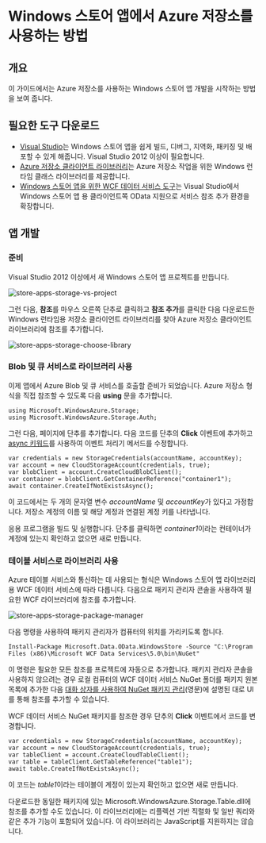 <properties
	pageTitle="Windows 스토어 앱에서 Azure 저장소 사용 | Microsoft Azure"
	description="Azure Blob, 큐, 테이블 또는 파일 저장소를 사용하는 Windows 스토어 앱을 만드는 방법을 알아봅니다."
	services="storage"
	documentationCenter=""
	authors="tamram"
	manager="carmonm" />
<tags
	ms.service="storage"
	ms.workload="storage"
	ms.tgt_pltfrm="mobile-windows-store"
	ms.devlang="dotnet"
	ms.topic="article"
	ms.date="09/07/2016"
	ms.author="tamram"/>
	
# Windows 스토어 앱에서 Azure 저장소를 사용하는 방법

## 개요

이 가이드에서는 Azure 저장소를 사용하는 Windows 스토어 앱 개발을 시작하는 방법을 보여 줍니다.

## 필요한 도구 다운로드

- [Visual Studio](https://www.visualstudio.com/ko-KR/visual-studio-homepage-vs.aspx)는 Windows 스토어 앱을 쉽게 빌드, 디버그, 지역화, 패키징 및 배포할 수 있게 해줍니다. Visual Studio 2012 이상이 필요합니다.
- [Azure 저장소 클라이언트 라이브러리](https://www.nuget.org/packages/WindowsAzure.Storage)는 Azure 저장소 작업을 위한 Windows 런타임 클래스 라이브러리를 제공합니다.
- [Windows 스토어 앱을 위한 WCF 데이터 서비스 도구](http://www.microsoft.com/download/details.aspx?id=30714)는 Visual Studio에서 Windows 스토어 앱 용 클라이언트쪽 OData 지원으로 서비스 참조 추가 환경을 확장합니다.

## 앱 개발

### 준비

Visual Studio 2012 이상에서 새 Windows 스토어 앱 프로젝트를 만듭니다.

![store-apps-storage-vs-project][store-apps-storage-vs-project]

그런 다음, **참조**를 마우스 오른쪽 단추로 클릭하고 **참조 추가**를 클릭한 다음 다운로드한 Windows 런타임용 저장소 클라이언트 라이브러리를 찾아 Azure 저장소 클라이언트 라이브러리에 참조를 추가합니다.

![store-apps-storage-choose-library][store-apps-storage-choose-library]

### Blob 및 큐 서비스로 라이브러리 사용

이제 앱에서 Azure Blob 및 큐 서비스를 호출할 준비가 되었습니다. Azure 저장소 형식을 직접 참조할 수 있도록 다음 **using** 문을 추가합니다.

    using Microsoft.WindowsAzure.Storage;
    using Microsoft.WindowsAzure.Storage.Auth;

그런 다음, 페이지에 단추를 추가합니다. 다음 코드를 단추의 **Click** 이벤트에 추가하고 [async 키워드](http://msdn.microsoft.com/library/vstudio/hh156513.aspx)를 사용하여 이벤트 처리기 메서드를 수정합니다.

    var credentials = new StorageCredentials(accountName, accountKey);
    var account = new CloudStorageAccount(credentials, true);
    var blobClient = account.CreateCloudBlobClient();
    var container = blobClient.GetContainerReference("container1");
    await container.CreateIfNotExistsAsync();

이 코드에서는 두 개의 문자열 변수 *accountName* 및 *accountKey*가 있다고 가정합니다. 저장소 계정의 이름 및 해당 계정과 연결된 계정 키를 나타냅니다.

응용 프로그램을 빌드 및 실행합니다. 단추를 클릭하면 *container1*이라는 컨테이너가 계정에 있는지 확인하고 없으면 새로 만듭니다.

### 테이블 서비스로 라이브러리 사용

Azure 테이블 서비스와 통신하는 데 사용되는 형식은 Windows 스토어 앱 라이브러리용 WCF 데이터 서비스에 따라 다릅니다. 다음으로 패키지 관리자 콘솔을 사용하여 필요한 WCF 라이브러리에 참조를 추가합니다.

![store-apps-storage-package-manager][store-apps-storage-package-manager]

다음 명령을 사용하여 패키지 관리자가 컴퓨터의 위치를 가리키도록 합니다.

    Install-Package Microsoft.Data.OData.WindowsStore -Source "C:\Program Files (x86)\Microsoft WCF Data Services\5.0\bin\NuGet"

이 명령은 필요한 모든 참조를 프로젝트에 자동으로 추가합니다. 패키지 관리자 콘솔을 사용하지 않으려는 경우 로컬 컴퓨터의 WCF 데이터 서비스 NuGet 폴더를 패키지 원본 목록에 추가한 다음 [대화 상자를 사용하여 NuGet 패키지 관리](http://docs.nuget.org/docs/start-here/Managing-NuGet-Packages-Using-The-Dialog)(영문)에 설명된 대로 UI를 통해 참조를 추가할 수 있습니다.

WCF 데이터 서비스 NuGet 패키지를 참조한 경우 단추의 **Click** 이벤트에서 코드를 변경합니다.

    var credentials = new StorageCredentials(accountName, accountKey);
    var account = new CloudStorageAccount(credentials, true);
    var tableClient = account.CreateCloudTableClient();
    var table = tableClient.GetTableReference("table1");
    await table.CreateIfNotExistsAsync();

이 코드는 *table1*이라는 테이블이 계정이 있는지 확인하고 없으면 새로 만듭니다.

다운로드한 동일한 패키지에 있는 Microsoft.WindowsAzure.Storage.Table.dll에 참조를 추가할 수도 있습니다. 이 라이브러리에는 리플렉션 기반 직렬화 및 일반 쿼리와 같은 추가 기능이 포함되어 있습니다. 이 라이브러리는 JavaScript를 지원하지는 않습니다.



[store-apps-storage-vs-project]: ./media/storage-use-store-apps/store-apps-storage-vs-project.png
[store-apps-storage-choose-library]: ./media/storage-use-store-apps/store-apps-storage-choose-library.png
[store-apps-storage-package-manager]: ./media/storage-use-store-apps/store-apps-storage-package-manager.png

<!---HONumber=AcomDC_0914_2016-->
